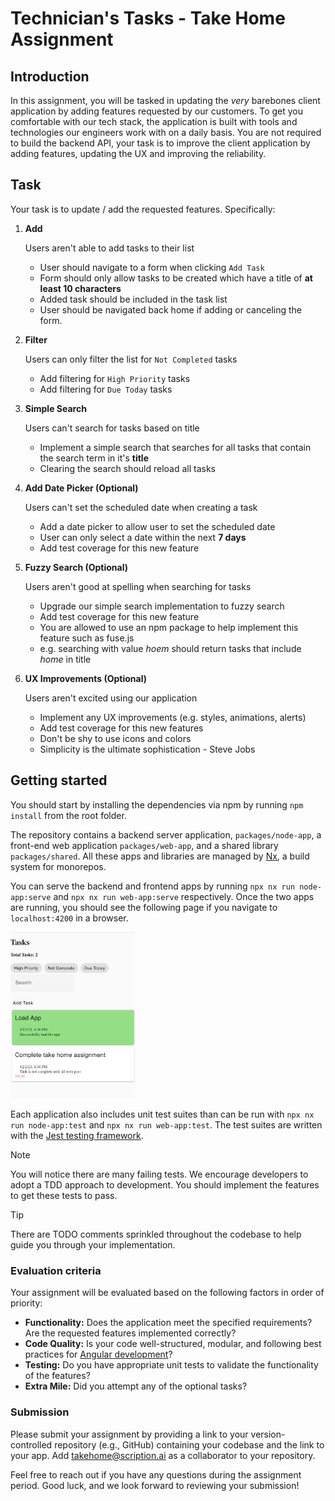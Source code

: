 # Technician's Tasks - Take Home Assignment

## Introduction

In this assignment, you will be tasked in updating the _very_ barebones client application by adding features requested by our customers. To get you comfortable with our tech stack, the application is built with tools and technologies our engineers work with on a daily basis. You are not required to build the backend API, your task is to improve the client application by adding features, updating the UX and improving the reliability.

## Task

Your task is to update / add the requested features. Specifically:

1. **Add**

   Users aren't able to add tasks to their list

   - User should navigate to a form when clicking `Add Task`
   - Form should only allow tasks to be created which have a title of **at least 10 characters**
   - Added task should be included in the task list
   - User should be navigated back home if adding or canceling the form.

2. **Filter**

   Users can only filter the list for `Not Completed` tasks

   - Add filtering for `High Priority` tasks
   - Add filtering for `Due Today` tasks

3. **Simple Search**

   Users can't search for tasks based on title

   - Implement a simple search that searches for all tasks that contain the search term in it's **title**
   - Clearing the search should reload all tasks

4. **Add Date Picker (Optional)**

   Users can't set the scheduled date when creating a task

   - Add a date picker to allow user to set the scheduled date
   - User can only select a date within the next **7 days**
   - Add test coverage for this new feature

5. **Fuzzy Search (Optional)**

   Users aren't good at spelling when searching for tasks

   - Upgrade our simple search implementation to fuzzy search
   - Add test coverage for this new feature
   - You are allowed to use an npm package to help implement this feature such as fuse.js
   - e.g. searching with value _hoem_ should return tasks that include _home_ in title

6. **UX Improvements (Optional)**

   Users aren't excited using our application

   - Implement any UX improvements (e.g. styles, animations, alerts)
   - Add test coverage for this new features
   - Don't be shy to use icons and colors
   - Simplicity is the ultimate sophistication - Steve Jobs

## Getting started

You should start by installing the dependencies via npm by running `npm install` from the root folder.

The repository contains a backend server application, `packages/node-app`, a front-end web application `packages/web-app`, and a shared library `packages/shared`. All these apps and libraries are managed by [Nx](https://nx.dev/), a build system for monorepos.

You can serve the backend and frontend apps by running `npx nx run node-app:serve` and `npx nx run web-app:serve` respectively. Once the two apps are running, you should see the following page if you navigate to `localhost:4200` in a browser.

<img src="./packages/web-app/src/assets/web-app-demo.png" alt="Client Demo" width="200"/>

Each application also includes unit test suites than can be run with `npx nx run node-app:test` and `npx nx run web-app:test`. The test suites are written with the [Jest testing framework](https://jestjs.io/).

> [!NOTE]
> You will notice there are many failing tests. We encourage developers to adopt a TDD approach to development. You should implement the features to get these tests to pass.

> [!TIP]
> There are TODO comments sprinkled throughout the codebase to help guide you through your implementation.

### Evaluation criteria

Your assignment will be evaluated based on the following factors in order of priority:

- **Functionality:** Does the application meet the specified requirements? Are the requested features implemented correctly?
- **Code Quality:** Is your code well-structured, modular, and following best practices for [Angular development](https://angular.io/guide/styleguide)?
- **Testing:** Do you have appropriate unit tests to validate the functionality of the features?
- **Extra Mile:** Did you attempt any of the optional tasks?

### Submission

Please submit your assignment by providing a link to your version-controlled repository (e.g., GitHub) containing your codebase and the link to your app.
Add takehome@scription.ai as a collaborator to your repository.

Feel free to reach out if you have any questions during the assignment period.
Good luck, and we look forward to reviewing your submission!
